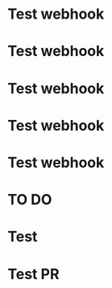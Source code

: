 # Test webhook
# Test webhook
# Test webhook
# Test webhook
# Test webhook
# TO DO
# Test
# Test PR
